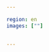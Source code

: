 ```yaml
---

region: en
images: [""]


---
```


<!--images: ["https://alessandroronca.netlify.com/images/tai-chi.jpg"]-->

